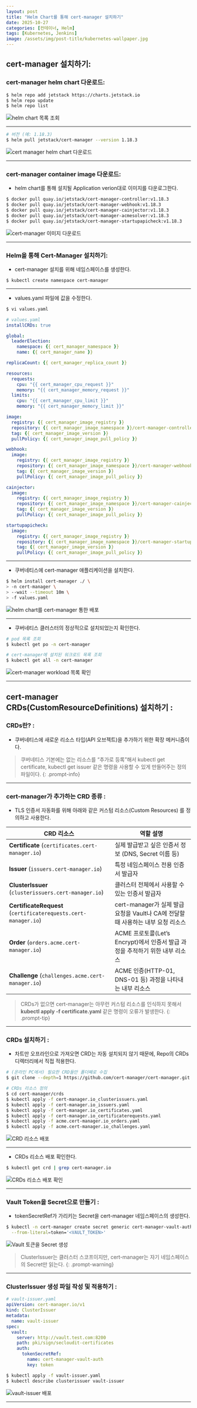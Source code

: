 ```yaml
---
layout: post
title: "Helm Chart를 통해 cert-manager 설치하기"
date: 2025-10-27
categories: [컨테이너, Helm] 
tags: [Kubernetes, Jenkins]
image: /assets/img/post-title/kubernetes-wallpaper.jpg
---
```


## cert-manager 설치하기:
### cert-manager helm chart 다운로드:

```bash
$ helm repo add jetstack https://charts.jetstack.io
$ helm repo update
$ helm repo list
```

![helm chart 목록 조회](/assets/img/post/helm/helm%20chart%20목록%20조회.png)

* * *

```bash
# 버전 (예: 1.18.3)
$ helm pull jetstack/cert-manager --version 1.18.3
```

![cert manager helm chart 다운로드](/assets/img/post/helm/cert%20manager%20helm%20chart%20다운로드.png)

* * *

### cert-manager container image 다운로드:

- helm chart를 통해 설치될 Application verion대로 이미지를 다운로그한다.

```bash
$ docker pull quay.io/jetstack/cert-manager-controller:v1.18.3
$ docker pull quay.io/jetstack/cert-manager-webhook:v1.18.3
$ docker pull quay.io/jetstack/cert-manager-cainjector:v1.18.3
$ docker pull quay.io/jetstack/cert-manager-acmesolver:v1.18.3
$ docker pull quay.io/jetstack/cert-manager-startupapicheck:v1.18.3
```

![cert-manager 이미지 다운로드](/assets/img/post/helm/cert-manager%20이미지%20다운로드.png)

* * *

### Helm을 통해 Cert-Manager 설치하기:

- cert-manager 설치를 위해 네임스페이스를 생성한다.

```bash
$ kubectl create namespace cert-manager
```

* * *

- values.yaml 파일에 값을 수정한다.

```bash
$ vi values.yaml
```
```yaml
# values.yaml
installCRDs: true

global:
  leaderElection:
    namespace: {{ cert_manager_namespace }}
    name: {{ cert_manager_name }}

replicaCount: {{ cert_manager_replica_count }}

resources:
  requests:
    cpu: "{{ cert_manager_cpu_request }}"
    memory: "{{ cert_manager_memory_request }}"
  limits:
    cpu: "{{ cert_manager_cpu_limit }}"
    memory: "{{ cert_manager_memory_limit }}"

image:
  registry: {{ cert_manager_image_registry }}
  repository: {{ cert_manager_image_namespace }}/cert-manager-controller
  tag: {{ cert_manager_image_version }}
  pullPolicy: {{ cert_manager_image_pull_policy }}

webhook:
  image:
    registry: {{ cert_manager_image_registry }}
    repository: {{ cert_manager_image_namespace }}/cert-manager-webhook
    tag: {{ cert_manager_image_version }}
    pullPolicy: {{ cert_manager_image_pull_policy }}

cainjector:
  image:
    registry: {{ cert_manager_image_registry }}
    repository: {{ cert_manager_image_namespace }}/cert-manager-cainjector
    tag: {{ cert_manager_image_version }}
    pullPolicy: {{ cert_manager_image_pull_policy }}

startupapicheck:
  image:
    registry: {{ cert_manager_image_registry }}
    repository: {{ cert_manager_image_namespace }}/cert-manager-startupapicheck
    tag: {{ cert_manager_image_version }}
    pullPolicy: {{ cert_manager_image_pull_policy }}
```

* * *

- 쿠버네티스에 cert-manager 애플리케이션을 설치한다.

```bash
$ helm install cert-manager ./ \
> -n cert-manager \
> --wait --timeout 10m \
> -f values.yaml
```

![helm chart를 cert-manager 통한 배포](/assets/img/post/helm/helm%20chart를%20cert-manager%20통한%20배포.png)

* * *

- 쿠버네티스 클러스터의 정상적으로 설치되었는지 확인한다.

```bash
# pod 목록 조회
$ kubectl get po -n cert-manager

# cert-manager에 설치된 워크로드 목록 조회
$ kubectl get all -n cert-manager
```

![cert-manager workload 목록 확인](/assets/img/post/helm/cert-manager%20workload%20목록%20확인.png)

* * *

## cert-manager CRDs(CustomResourceDefinitions) 설치하기 :
### CRDs란? :

- 쿠버네티스에 새로운 리소스 타입(API 오브젝트)을 추가하기 위한 확장 메커니즘이다.

> 쿠버네티스 기본에는 없는 리소스를 “추가로 등록”해서 kubectl get certificate, kubectl get issuer 같은 명령을 사용할 수 있게 만들어주는 정의 파일이다.
{: .prompt-info}

* * *

### cert-manager가 추가하는 CRD 종류 :

- TLS 인증서 자동화를 위해 아래와 같은 커스텀 리소스(Custom Resources) 를 정의하고 사용한다.

| CRD 리소스 | 역할 설명 |
|-------------|------------|
| **Certificate** (`certificates.cert-manager.io`) | 실제 발급받고 싶은 인증서 정보 (DNS, Secret 이름 등) |
| **Issuer** (`issuers.cert-manager.io`) | 특정 네임스페이스 전용 인증서 발급자 |
| **ClusterIssuer** (`clusterissuers.cert-manager.io`) | 클러스터 전체에서 사용할 수 있는 인증서 발급자 |
| **CertificateRequest** (`certificaterequests.cert-manager.io`) | cert-manager가 실제 발급 요청을 Vault나 CA에 전달할 때 사용하는 내부 요청 리소스 |
| **Order** (`orders.acme.cert-manager.io`) | ACME 프로토콜(Let’s Encrypt)에서 인증서 발급 과정을 추적하기 위한 내부 리소스 |
| **Challenge** (`challenges.acme.cert-manager.io`) | ACME 인증(HTTP-01, DNS-01 등) 과정을 나타내는 내부 리소스 |

> CRDs가 없으면 cert-manager는 아무런 커스텀 리소스를 인식하지 못해서 **kubectl apply -f certificate.yaml** 같은 명령이 오류가 발생한다.
{: .prompt-tip}

* * *

### CRDs 설치하기 :

- 차트만 오프라인으로 가져오면 CRD는 자동 설치되지 않기 때문에, Repo의 CRDs 디렉터리에서 직접 적용한다.

```bash
# (온라인 PC에서) 필요한 CRD들만 폴더째로 수집
$ git clone --depth=1 https://github.com/cert-manager/cert-manager.git

# CRDs 리소스 정의
$ cd cert-manager/crds
$ kubectl apply -f cert-manager.io_clusterissuers.yaml
$ kubectl apply -f cert-manager.io_issuers.yaml
$ kubectl apply -f cert-manager.io_certificates.yaml
$ kubectl apply -f cert-manager.io_certificaterequests.yaml
$ kubectl apply -f acme.cert-manager.io_orders.yaml
$ kubectl apply -f acme.cert-manager.io_challenges.yaml
```

![CRD 리소스 배포](/assets/img/post/helm/CRD%20리소스%20배포.png)

* * *

- CRDs 리소스 배포 확인한다.

```bash
$ kubectl get crd | grep cert-manager.io
```

![CRDs 리소스 배포 확인](/assets/img/post/helm/CRDs%20리소스%20배포%20확인.png)

* * *

### Vault Token을 Secret으로 만들기 :

- tokenSecretRef가 가리키는 Secret을 cert-manager 네임스페이스의 생성한다.

```bash
$ kubectl -n cert-manager create secret generic cert-manager-vault-auth \
  --from-literal=token='<VAULT_TOKEN>'
```

![Vault 토큰을 Secret 생성](/assets/img/post/helm/Vault%20토큰을%20Secret%20생성.png)

> ClusterIssuer는 클러스터 스코프이지만, cert-manager는 자기 네임스페이스의 Secret만 읽는다.
{: .prompt-warning}

* * *

### ClusterIssuer 생성 파일 작성 및 적용하기 :

```yaml
# vault-issuer.yaml
apiVersion: cert-manager.io/v1
kind: ClusterIssuer
metadata:
  name: vault-issuer
spec:
  vault:
    server: http://vault.test.com:8200
    path: pki/sign/secloudit-certificates
    auth:
      tokenSecretRef:
        name: cert-manager-vault-auth
        key: token
```

```bash
$ kubectl apply -f vault-issuer.yaml
$ kubectl describe clusterissuer vault-issuer
```

![vault-issuer 배포](/assets/img/post/helm/vault-issuer%20배포.png)

* * *